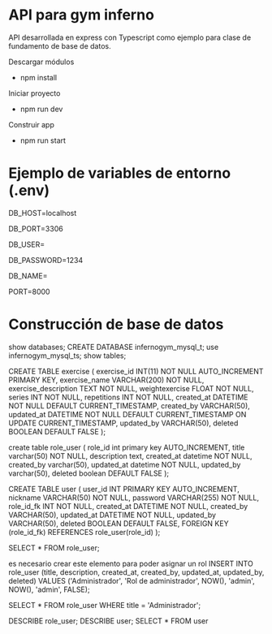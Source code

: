 
# API para gym inferno

API desarrollada en express con Typescript como ejemplo para clase de fundamento de base de datos.

Descargar módulos
* npm install

Iniciar proyecto
* npm run dev

Construir app
* npm run start

# Ejemplo de variables de entorno (.env)
DB_HOST=localhost

DB_PORT=3306

DB_USER=

DB_PASSWORD=1234

DB_NAME=

PORT=8000

# Construcción de base de datos

show databases; 
CREATE DATABASE infernogym_mysql_t;
use infernogym_mysql_ts;
show tables;

CREATE TABLE exercise (
    exercise_id INT(11) NOT NULL AUTO_INCREMENT PRIMARY KEY,
    exercise_name VARCHAR(200) NOT NULL,
    exercise_description TEXT NOT NULL,
    weightexercise FLOAT NOT NULL,  
    series INT NOT NULL,
    repetitions INT NOT NULL,
    created_at DATETIME NOT NULL DEFAULT CURRENT_TIMESTAMP,
    created_by VARCHAR(50),
    updated_at DATETIME NOT NULL DEFAULT CURRENT_TIMESTAMP ON UPDATE CURRENT_TIMESTAMP, 
    updated_by VARCHAR(50),
    deleted BOOLEAN DEFAULT FALSE
);

create table role_user (
role_id int primary key AUTO_INCREMENT,
title varchar(50) NOT NULL,
description text,
created_at datetime NOT NULL,
created_by varchar(50),
updated_at datetime NOT NULL,
updated_by varchar(50),
deleted boolean DEFAULT FALSE
);

CREATE TABLE user (
  user_id INT PRIMARY KEY AUTO_INCREMENT,
  nickname VARCHAR(50) NOT NULL,
  password  VARCHAR(255) NOT NULL, 
  role_id_fk INT NOT NULL,
  created_at DATETIME NOT NULL,
  created_by VARCHAR(50),
  updated_at DATETIME NOT NULL,
  updated_by VARCHAR(50),
  deleted BOOLEAN DEFAULT FALSE,
  FOREIGN KEY (role_id_fk) REFERENCES role_user(role_id)
);


SELECT * FROM role_user;

es necesario crear este elemento para poder asignar un rol
INSERT INTO role_user (title, description, created_at, created_by, updated_at, updated_by, deleted) 
VALUES ('Administrador', 'Rol de administrador', NOW(), 'admin', NOW(), 'admin', FALSE);

SELECT * FROM role_user WHERE title = 'Administrador';

DESCRIBE role_user;
DESCRIBE user;
SELECT * FROM user
